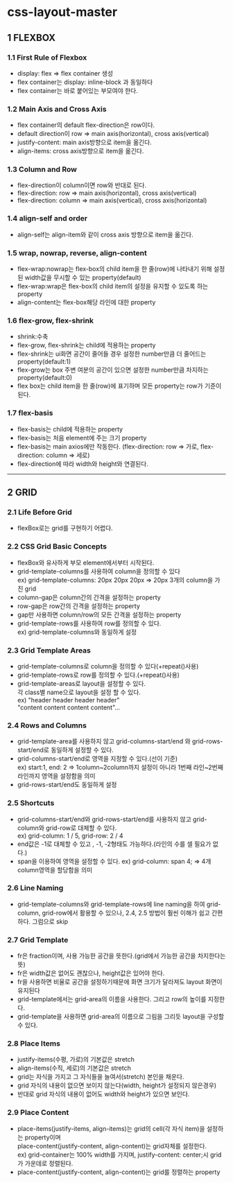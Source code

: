 # css-layout-master

## 1 FLEXBOX

### 1.1 First Rule of Flexbox

- display: flex => flex container 생성
- flex container는 display: inline-block 과 동일하다
- flex container는 바로 붙어있는 부모여야 한다.

### 1.2 Main Axis and Cross Axis

- flex container의 default flex-direction은 row이다.
- default direction이 row => main axis(horizontal), cross axis(vertical)
- justify-content: main axis방향으로 item을 옮긴다.
- align-items: cross axis방향으로 item을 옮긴다.

### 1.3 Column and Row

- flex-direction이 column이면 row와 반대로 된다.
- flex-direction: row => main axis(horizontal), cross axis(vertical)
- flex-direction: column => main axis(vertical), cross axis(horizontal)

### 1.4 align-self and order

- align-self는 align-item와 같이 cross axis 방향으로 item을 옮긴다.

### 1.5 wrap, nowrap, reverse, align-content

- flex-wrap:nowrap는 flex-box의 child item을 한 줄(row)에 나타내기 위해 설정된 width값을 무시할 수 있는 property(default)
- flex-wrap:wrap은 flex-box의 child item의 설정을 유지할 수 있도록 하는 property
- align-content는 flex-box해당 라인에 대한 property

### 1.6 flex-grow, flex-shrink

- shrink:수축
- flex-grow, flex-shrink는 child에 적용하는 property
- flex-shrink는 ui화면 공간이 줄어들 경우 설정한 number만큼 더 줄어드는 property(default:1)
- flex-grow는 box 주변 여분의 공간이 있으면 설정한 number만큼 차지하는 property(default:0)
- flex box는 child item을 한 줄(row)에 표기하며 모든 property는 row가 기준이 된다.

### 1.7 flex-basis

- flex-basis는 child에 적용하는 property
- flex-basis는 처음 element에 주는 크기 property
- flex-basis는 main axios에만 작동한다. (flex-direction: row => 가로, flex-direction: column => 세로)
- flex-direction에 따라 width와 height와 연결된다.

---

## 2 GRID

### 2.1 Life Before Grid

- flexBox로는 grid를 구현하기 어렵다.

### 2.2 CSS Grid Basic Concepts

- flexBox와 유사하게 부모 element에서부터 시작된다.
- grid-template-columns를 사용하여 column을 정의할 수 있다\
  ex) grid-template-columns: 20px 20px 20px => 20px 3개의 column을 가진 grid
- column-gap은 column간의 간격을 설정하는 property
- row-gap은 row간의 간격을 설정하는 property
- gap만 사용하면 column/row의 모든 간격을 설정하는 property
- grid-template-rows를 사용하여 row를 정의할 수 있다.\
  ex) grid-template-columns와 동일하게 설정

### 2.3 Grid Template Areas

- grid-template-columns로 column을 정의할 수 있다(+repeat()사용)
- grid-template-rows로 row를 정의할 수 있다.(+repeat()사용)
- grid-template-areas로 layout을 설정할 수 있다.\
  각 class별 name으로 layout을 설정 할 수 있다.\
  ex) "header header header header"\
   "content content content content"...

### 2.4 Rows and Columns

- grid-template-area를 사용하지 않고 grid-columns-start/end 와 grid-rows-start/end로 동일하게 설정할 수 있다.
- grid-columns-start/end로 영역을 지정할 수 있다.(선이 기준)\
  ex) start:1, end: 2 => 1column~2column까지 설정이 아니라 1번째 라인~2번째 라인까지 영역을 설정함을 의미
- grid-rows-start/end도 동일하게 설정

### 2.5 Shortcuts

- grid-columns-start/end와 grid-rows-start/end를 사용하지 않고 grid-column와 grid-row로 대체할 수 있다.\
  ex) grid-column: 1 / 5, grid-row: 2 / 4
- end값은 -1로 대체할 수 있고 , -1, -2형태도 가능하다.(라인의 수를 셀 필요가 없다.)
- span을 이용하여 영역을 설정할 수 있다.
  ex) grid-column: span 4; => 4개 column영역을 할당함을 의미

### 2.6 Line Naming

- grid-template-columns와 grid-template-rows에 line naming을 하여 grid-column, grid-row에서 활용할 수 있으나, 2.4, 2.5 방법이 훨씬 이해가 쉽고 간편하다. 그럼으로 skip

### 2.7 Grid Template

- fr은 fraction이며, 사용 가능한 공간을 뜻한다.(grid에서 가능한 공간을 차지한다는 뜻)
- fr은 width값은 없어도 괜찮으나, height값은 있어야 한다.
- fr을 사용하면 비율로 공간을 설정하기때문에 화면 크기가 달라져도 layout 화면이 유지된다
- grid-template에서는 grid-area의 이름을 사용한다. 그리고 row의 높이를 지정한다.
- grid-template을 사용하면 grid-area의 이름으로 그림을 그리듯 layout을 구성할 수 있다.

### 2.8 Place Items

- justify-items(수평, 가로)의 기본값은 stretch
- align-items(수직, 세로)의 기본값은 stretch
- grid는 자식을 가지고 그 자식들을 늘여서(stretch) 본인을 채운다.
- grid 자식의 내용이 없으면 보이지 않는다(width, height가 설정되지 않은경우)
- 반대로 grid 자식의 내용이 없어도 width와 height가 있으면 보인다.

### 2.9 Place Content

- place-items(justify-items, align-items)는 grid의 cell(각 자식 item)을 설정하는 property이며\
  place-content(justify-content, align-content)는 grid자체를 설정한다.\
  ex) grid-container는 100% width를 가지며, justify-content: center;시 grid가 가운데로 정렬된다.
- place-content(justify-content, align-content)는 grid를 정렬하는 property
